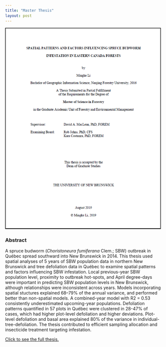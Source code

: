 ```yaml
---
title: "Master Thesis"
layout: post
---
```


![thesis](/assets/img/20190826/thesis1.png)

### Abstract
A spruce budworm (*Choristoneura fumiferana* Clem.; SBW) outbreak in Québec spread southward into New Brunswick in 2014. This thesis used spatial analyses of 5 years of SBW population data in northern New Brunswick and tree defoliation data in Québec to examine spatial patterns and factors influencing SBW infestation. Local previous-year SBW population level, proximity to outbreak hot-spots, and April degree-days were important in predicting SBW population levels in New Brunswick, although relationships were inconsistent across years. Models incorporating spatial stuctures explained 68–79% of the annual variance, and performed better than non-spatial models. A combined-year model with R2 = 0.53 consistently underestimated upcoming-year populations. Defoliation patterns quantified in 57 plots in Québec were clustered in 28-47% of cases, which had higher plot-level defoliation and higher deviations. Plot-level defoliation and basal area explained 80% of the variance in individual-tree-defoliation. The thesis contributed to efficient sampling allocation and insecticide treatment targeting infestation.

[Click to see the full thesis.](https://github.com/Erin-1919/Erin-1919.github.io/blob/master/assets/pdf/Mingke_Li_Thesis_final_Aug.pdf)
